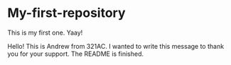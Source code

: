 # My-first-repository
This is my first one. Yaay!

Hello! This is Andrew from 321AC. I wanted to write this message to thank you for your support.
The README is finished.
